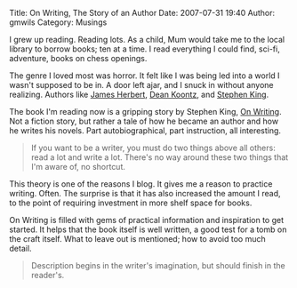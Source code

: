 Title: On Writing, The Story of an Author
Date: 2007-07-31 19:40
Author: gmwils
Category: Musings

I grew up reading. Reading lots. As a child, Mum would take me to the
local library to borrow books; ten at a time. I read everything I could
find, sci-fi, adventure, books on chess openings.

The genre I loved most was horror. It felt like I was being led into a
world I wasn't supposed to be in. A door left ajar, and I snuck in
without anyone realizing. Authors like [James Herbert][], [Dean
Koontz][], and [Stephen King][].

The book I'm reading now is a gripping story by Stephen King, [On
Writing][]. Not a fiction story, but rather a tale of how he became an
author and how he writes his novels. Part autobiographical, part
instruction, all interesting.

> If you want to be a writer, you must do two things above all others:
> read a lot and write a lot. There's no way around these two things
> that I'm aware of, no shortcut.

This theory is one of the reasons I blog. It gives me a reason to
practice writing. Often. The surprise is that it has also increased the
amount I read, to the point of requiring investment in more shelf space
for books.

On Writing is filled with gems of practical information and inspiration
to get started. It helps that the book itself is well written, a good
test for a tomb on the craft itself. What to leave out is mentioned; how
to avoid too much detail.

> Description begins in the writer's imagination, but should finish in
> the reader's.

</p>

  [James Herbert]: http://en.wikipedia.org/wiki/James_Herbert
  [Dean Koontz]: http://en.wikipedia.org/wiki/Dean_Koontz
  [Stephen King]: http://www.stephenking.com/
  [On Writing]: http://www.amazon.com/exec/obidos/asin/0743455967/ref=nosim/pseudofish-20
